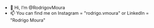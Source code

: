 - 👋 Hi, I’m @RodrigovMoura
- 📫 You can find me on Instagram = "rodrigo.vmoura" or LinkedIn = "Rodrigo Moura"
